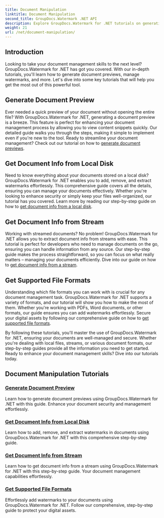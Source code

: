 ```yaml
---
title: Document Manipulation
linktitle: Document Manipulation
second_title: GroupDocs.Watermark .NET API
description: Explore GroupDocs.Watermark for .NET tutorials on generating document previews and managing watermarks. Enhance document security and management.
weight: 21
url: /net/document-manipulation/
---
```

## Introduction

Looking to take your document management skills to the next level? GroupDocs.Watermark for .NET has got you covered. With our in-depth tutorials, you'll learn how to generate document previews, manage watermarks, and more. Let's dive into some key tutorials that will help you get the most out of this powerful tool.


## Generate Document Preview
Ever needed a quick preview of your document without opening the entire file? With GroupDocs.Watermark for .NET, generating a document preview is a breeze. This feature is perfect for enhancing your document management process by allowing you to view content snippets quickly. Our detailed guide walks you through the steps, making it simple to implement even if you're new to the tool. Ready to streamline your document management? Check out our tutorial on how to [generate document previews](./generate-document-preview/).

## Get Document Info from Local Disk
Need to know everything about your documents stored on a local disk? GroupDocs.Watermark for .NET enables you to add, remove, and extract watermarks effortlessly. This comprehensive guide covers all the details, ensuring you can manage your documents effectively. Whether you're looking to enhance security or simply keep your files well-organized, our tutorial has you covered. Learn more by reading our step-by-step guide on how to [get document info from a local disk](./get-document-info-local-disk/).

## Get Document Info from Stream
Working with streamed documents? No problem! GroupDocs.Watermark for .NET allows you to extract document info from streams with ease. This tutorial is perfect for developers who need to manage documents on the go, ensuring you can handle information from any source. Our step-by-step guide makes the process straightforward, so you can focus on what really matters – managing your documents efficiently. Dive into our guide on how to [get document info from a stream](./get-document-info-stream/).

## Get Supported File Formats
Understanding which file formats you can work with is crucial for any document management task. GroupDocs.Watermark for .NET supports a variety of formats, and our tutorial will show you how to make the most of them. Whether you're working with PDFs, Word documents, or other formats, our guide ensures you can add watermarks effortlessly. Secure your digital assets by following our comprehensive guide on how to [get supported file formats](./get-supported-file-formats/).

By following these tutorials, you'll master the use of GroupDocs.Watermark for .NET, ensuring your documents are well-managed and secure. Whether you're dealing with local files, streams, or various document formats, our step-by-step guides provide all the information you need to get started. Ready to enhance your document management skills? Dive into our tutorials today.
## Document Manipulation Tutorials
### [Generate Document Preview](./generate-document-preview/)
Learn how to generate document previews using GroupDocs.Watermark for .NET with this guide. Enhance your document security and management effortlessly.
### [Get Document Info from Local Disk](./get-document-info-local-disk/)
Learn how to add, remove, and extract watermarks in documents using GroupDocs.Watermark for .NET with this comprehensive step-by-step guide.
### [Get Document Info from Stream](./get-document-info-stream/)
Learn how to get document info from a stream using GroupDocs.Watermark for .NET with this step-by-step guide. Your document management capabilities effortlessly.
### [Get Supported File Formats](./get-supported-file-formats/)
Effortlessly add watermarks to your documents using GroupDocs.Watermark for .NET. Follow our comprehensive, step-by-step guide to protect your digital assets.